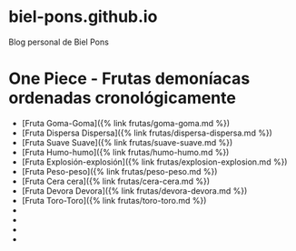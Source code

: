 # biel-pons.github.io
Blog personal de Biel Pons

# One Piece - Frutas demoníacas ordenadas cronológicamente
* [Fruta Goma-Goma]({% link frutas/goma-goma.md %})
* [Fruta Dispersa Dispersa]({% link frutas/dispersa-dispersa.md %})
* [Fruta Suave Suave]({% link frutas/suave-suave.md %})
* [Fruta Humo-humo]({% link frutas/humo-humo.md %})
* [Fruta Explosión-explosión]({% link frutas/explosion-explosion.md %})
* [Fruta Peso-peso]({% link frutas/peso-peso.md %})
* [Fruta Cera cera]({% link frutas/cera-cera.md %})
* [Fruta Devora Devora]({% link frutas/devora-devora.md %})
* [Fruta Toro-Toro]({% link frutas/toro-toro.md %})
* 
* 
* 
* 